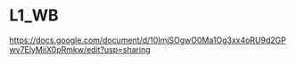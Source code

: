 # L1_WB

https://docs.google.com/document/d/10ImjSOgwO0Ma1Og3xx4oRU9d2GPwv7ElyMiiX0pRmkw/edit?usp=sharing
